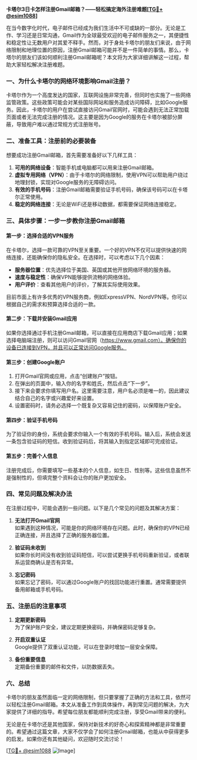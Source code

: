 **卡塔尔3日卡怎样注册Gmail邮箱？——轻松搞定海外注册难题[[TG💪+ @esim1088](https://t.me/s/esim1088)]**

在当今数字化时代，电子邮件已经成为我们生活中不可或缺的一部分。无论是工作、学习还是日常沟通，Gmail作为全球最受欢迎的电子邮件服务之一，其便捷性和稳定性让无数用户对其爱不释手。然而，对于身处卡塔尔的朋友们来说，由于网络限制和地理位置的原因，注册Gmail邮箱可能并不是一件简单的事情。那么，卡塔尔的朋友们该如何顺利注册Gmail邮箱呢？本文将为大家详细讲解这一过程，帮助大家轻松解决注册难题。

### **一、为什么卡塔尔的网络环境影响Gmail注册？**

卡塔尔作为一个高度发达的国家，互联网设施非常完善，但同时也实施了一些网络监管政策。这些政策可能会对某些国际网站和服务造成访问障碍，比如Google服务。因此，卡塔尔的用户在尝试直接访问Gmail官网时，可能会遇到无法正常加载页面或者无法完成注册的情况。这主要是因为Google的服务在卡塔尔被部分屏蔽，导致用户难以通过常规方式注册账号。

### **二、准备工具：注册前的必要装备**

想要成功注册Gmail邮箱，首先需要准备好以下几样工具：

1. **可用的网络设备**：智能手机或电脑都可以用来注册Gmail邮箱。
2. **虚拟专用网络（VPN）**：由于卡塔尔的网络限制，使用VPN可以帮助用户绕过地理封锁，实现对Google服务的无障碍访问。
3. **有效的手机号码**：注册Gmail邮箱需要验证手机号码，确保该号码可以在卡塔尔正常使用。
4. **稳定的网络连接**：无论是WiFi还是移动数据，都需要保证网络连接稳定。

### **三、具体步骤：一步一步教你注册Gmail邮箱**

#### **第一步：选择合适的VPN服务**
在卡塔尔，选择一款可靠的VPN至关重要。一个好的VPN不仅可以提供快速的网络连接，还能确保你的隐私安全。在选择时，可以考虑以下几个因素：
- **服务器位置**：优先选择位于美国、英国或其他开放网络环境的服务器。
- **速度与稳定性**：确保VPN能够提供流畅的网络体验。
- **用户评价**：查看其他用户的评价，了解其实际使用效果。

目前市面上有许多优秀的VPN服务商，例如ExpressVPN、NordVPN等。你可以根据自己的需求和预算选择合适的一款。

#### **第二步：下载并安装Gmail应用**
如果你选择通过手机注册Gmail邮箱，可以直接在应用商店下载Gmail应用；如果选择电脑端注册，则可以访问Gmail官网（https://www.gmail.com）。确保你的设备已连接到VPN，并且可以正常访问Google服务。

#### **第三步：创建Google账户**
1. 打开Gmail官网或应用，点击“创建账户”按钮。
2. 在弹出的页面中，输入你的名字和姓氏，然后点击“下一步”。
3. 接下来会要求你填写用户名。这里需要注意，用户名必须是唯一的，因此建议结合自己的名字或兴趣爱好来设置。
4. 设置密码时，请务必选择一个既复杂又容易记住的密码，以保障账户安全。

#### **第四步：验证手机号码**
为了验证你的身份，系统会要求你输入一个有效的手机号码。输入后，系统会发送一条包含验证码的短信。收到验证码后，将其输入到指定区域即可完成验证。

#### **第五步：完善个人信息**
注册完成后，你需要填写一些基本的个人信息，如生日、性别等。这些信息虽然不是强制性的，但填完整个资料会让你的账户更加安全。

### **四、常见问题及解决办法**

在注册过程中，可能会遇到一些问题。以下是几个常见的问题及其解决方案：

1. **无法打开Gmail官网**  
   如果遇到这种情况，可能是你的网络环境存在问题。此时，确保你的VPN已经正确连接，并且选择了正确的服务器位置。

2. **验证码未收到**  
   如果你长时间没有收到验证码短信，可以尝试更换手机号码重新验证，或者联系运营商确认是否有异常。

3. **忘记密码**  
   如果忘记了密码，可以通过Google账户的找回功能进行重置。通常需要提供备用邮箱或手机号码。

### **五、注册后的注意事项**

1. **定期更新密码**  
   为了保护账户安全，建议定期更换密码，并确保密码足够复杂。

2. **开启双重认证**  
   Google提供了双重认证功能，可以在登录时增加一层安全保障。

3. **备份重要信息**  
   定期备份重要的邮件和文件，以防数据丢失。

### **六、总结**

卡塔尔的朋友虽然面临一定的网络限制，但只要掌握了正确的方法和工具，依然可以轻松注册Gmail邮箱。本文从准备工作到具体操作，再到常见问题的解决，为大家提供了详细的指导。希望每位朋友都能顺利完成注册，享受Gmail带来的便利。

无论是在卡塔尔还是其他国家，保持对新技术的好奇心和探索精神都是非常重要的。希望通过这篇文章，大家不仅学会了如何注册Gmail邮箱，也能从中获得更多的启发。如果你还有其他疑问，欢迎随时交流讨论！

[[TG💪+ @esim1088](https://t.me/s/esim1088) ![Image](https://i.postimg.cc/4NQfJmqS/Snipaste-2025-05-13-00-14-12.png)]